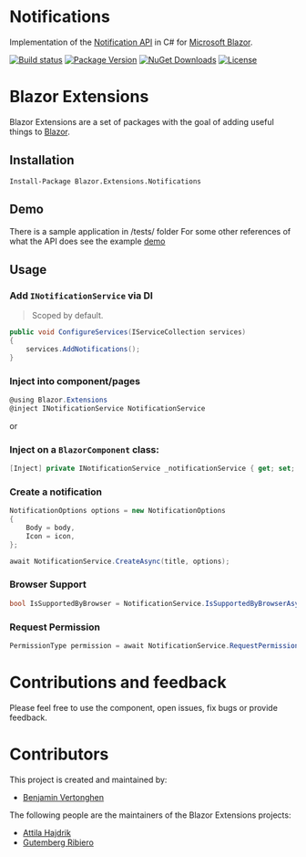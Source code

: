 # Notifications
Implementation of the [Notification API](https://developer.mozilla.org/en-US/docs/Web/API/notification) in C# for [Microsoft Blazor](https://github.com/aspnet/Blazor).

[![Build status](https://dotnet-ci.visualstudio.com/DotnetCI/_apis/build/status/Blazor-Extensions-Notifications-CI?branch=master)](https://dotnet-ci.visualstudio.com/DotnetCI/_build/latest?definitionId=8&branch=master)
[![Package Version](https://img.shields.io/nuget/v/Blazor.Extensions.Notifications.svg)](https://www.nuget.org/packages/Blazor.Extensions.Notifications)
[![NuGet Downloads](https://img.shields.io/nuget/dt/Blazor.Extensions.Notifications.svg)](https://www.nuget.org/packages/Blazor.Extensions.Notifications)
[![License](https://img.shields.io/github/license/BlazorExtensions/Notifications.svg)](https://github.com/BlazorExtensions/Notifications/blob/master/LICENSE)

# Blazor Extensions

Blazor Extensions are a set of packages with the goal of adding useful things to [Blazor](https://blazor.net).

## Installation

```
Install-Package Blazor.Extensions.Notifications
```

## Demo
There is a sample application in /tests/ folder
For some other references of what the API does see the example [demo](https://web-push-book.gauntface.com/demos/notification-examples/)

## Usage

### Add `INotificationService` via DI
> Scoped by default.
```csharp
public void ConfigureServices(IServiceCollection services)
{
    services.AddNotifications();
}
```

### Inject into component/pages
```csharp
@using Blazor.Extensions
@inject INotificationService NotificationService
```

or

### Inject on a `BlazorComponent` class:

```c#
[Inject] private INotificationService _notificationService { get; set; }
```

### Create a notification
```csharp
NotificationOptions options = new NotificationOptions
{
    Body = body,
    Icon = icon,
};

await NotificationService.CreateAsync(title, options);
```
 ### Browser Support
```csharp
bool IsSupportedByBrowser = NotificationService.IsSupportedByBrowserAsync(); 
```
### Request Permission
```csharp
PermissionType permission = await NotificationService.RequestPermissionAsync();
```

# Contributions and feedback

Please feel free to use the component, open issues, fix bugs or provide feedback.

# Contributors

This project is created and maintained by:

- [Benjamin Vertonghen](https://github.com/vertonghenb)

The following people are the maintainers of the Blazor Extensions projects:

- [Attila Hajdrik](https://github.com/attilah)
- [Gutemberg Ribiero](https://github.com/galvesribeiro)
